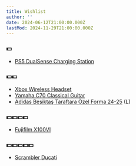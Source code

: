```yaml
---
title: Wishlist
author: ''
date: 2024-06-12T21:00:00.000Z
lastMod: 2024-11-29T21:00:00.000Z
---
```


### 💵

* [PS5 DualSense Charging Station]()

### 💵💵

* [Xbox Wireless Headset](https://www.xbox.com/en-US/accessories/headsets/xbox-wireless-headset)
* [Yamaha C70 Classical Guitar](https://www.amazon.com.tr/YAMAHA-C70-II-Yamaha-Klasik/dp/B000RW2C7U/)
* [Adidas Beşiktaş Taraftara Özel Forma 24-25](https://www.kartalyuvasi.com.tr/urunler/adidas-besiktas-taraftara-ozel-forma-24-25-5ks4e01) (L)

### 💵💵💵💵

* [Fujifilm X100VI](https://www.fujifilmshop.com/katalog/urun/fujifilm_x100vi_gumus)

### 💵💵💵💵💵

* [Scrambler Ducati](https://www.ducati.com/us/en/bikes/scrambler)
